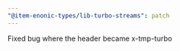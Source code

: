 ```yaml
---
"@item-enonic-types/lib-turbo-streams": patch
---
```


Fixed bug where the header became x-tmp-turbo
